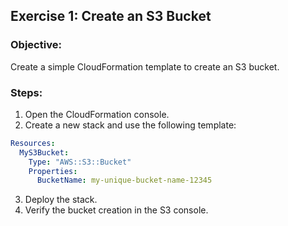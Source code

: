 ## Exercise 1: Create an S3 Bucket 

### Objective:
Create a simple CloudFormation template to create an S3 bucket.

### Steps:

1. Open the CloudFormation console.
2. Create a new stack and use the following template:

```yaml
Resources:
  MyS3Bucket:
    Type: "AWS::S3::Bucket"
    Properties:
      BucketName: my-unique-bucket-name-12345
```
3. Deploy the stack.
4. Verify the bucket creation in the S3 console.